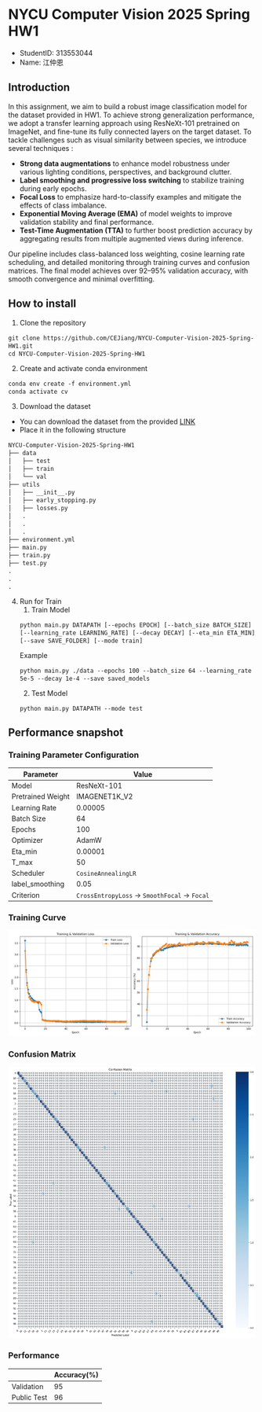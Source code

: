 # NYCU Computer Vision 2025 Spring HW1
- StudentID: 313553044
- Name: 江仲恩

## Introduction
In this assignment, we aim to build a robust image classification model for the dataset provided in HW1. To achieve strong generalization performance, we adopt a transfer learning approach using ResNeXt-101 pretrained on ImageNet, and fine-tune its fully connected layers on the target dataset.
To tackle challenges such as visual similarity between species, we introduce several techniques :
- **Strong data augmentations** to enhance model robustness under various lighting conditions, perspectives, and background clutter.
- **Label smoothing and progressive loss switching** to stabilize training during early epochs.
- **Focal Loss** to emphasize hard-to-classify examples and mitigate the effects of class imbalance.
- **Exponential Moving Average (EMA)** of model weights to improve validation stability and final performance.
- **Test-Time Augmentation (TTA)** to further boost prediction accuracy by aggregating results from multiple augmented views during inference.

Our pipeline includes class-balanced loss weighting, cosine learning rate scheduling, and detailed monitoring through training curves and confusion matrices. The final model achieves over 92–95% validation accuracy, with smooth convergence and minimal overfitting.

## How to install

1. Clone the repository
```
git clone https://github.com/CEJiang/NYCU-Computer-Vision-2025-Spring-HW1.git
cd NYCU-Computer-Vision-2025-Spring-HW1
```

2. Create and activate conda environment
```
conda env create -f environment.yml
conda activate cv
```

3. Download the dataset 
- You can download the dataset from the provided [LINK](https://drive.google.com/file/d/1fx4Z6xl5b6r4UFkBrn5l0oPEIagZxQ5u/view)
- Place it in the following structure
```
NYCU-Computer-Vision-2025-Spring-HW1
├── data
│   ├── test
│   ├── train
│   └── val
├── utils
│   ├── __init__.py
│   ├── early_stopping.py
│   ├── losses.py
│   .
│   .
│   .
├── environment.yml
├── main.py
├── train.py
├── test.py
.
.
.
```

4. Run for Train
    1. Train Model 
    ```
    python main.py DATAPATH [--epochs EPOCH] [--batch_size BATCH_SIZE] [--learning_rate LEARNING_RATE] [--decay DECAY] [--eta_min ETA_MIN] [--save SAVE_FOLDER] [--mode train]
    ```
    Example
    ```
    python main.py ./data --epochs 100 --batch_size 64 --learning_rate 5e-5 --decay 1e-4 --save saved_models
    ```
    2. Test Model
    ```
    python main.py DATAPATH --mode test
    ```

## Performance snapshot
### Training Parameter Configuration

| Parameter        | Value                                               |
|------------------|-----------------------------------------------------|
| Model            | ResNeXt-101                                         |
| Pretrained Weight| IMAGENET1K_V2                                       |
| Learning Rate    | 0.00005                                             |
| Batch Size       | 64                                                  |
| Epochs           | 100                                                 |
| Optimizer        | AdamW                                               |
| Eta_min          | 0.00001                                             |
| T_max            | 50                                                  |
| Scheduler        | `CosineAnnealingLR`                                 |
| label_smoothing  | 0.05                                                |
| Criterion        | `CrossEntropyLoss` -> `SmoothFocal` -> `Focal`      |

### Training Curve
![Image](https://github.com/CEJiang/NYCU-Computer-Vision-2025-Spring-HW1/blob/main/Image/train_curve.png)
### Confusion Matrix
![Image](https://github.com/CEJiang/NYCU-Computer-Vision-2025-Spring-HW1/blob/main/Image/confusion_matrix.png)
### Performance
|                  | Accuracy(%)                                         |
|------------------|-----------------------------------------------------|
| Validation       | 95                                                  |
| Public Test      | 96                                                  |